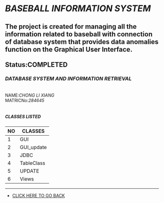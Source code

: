 # ***BASEBALL INFORMATION SYSTEM***
The project is created for managing all the information related to baseball with connection of database system that provides data anomalies function on the Graphical User Interface.<br /><br />
Status:**COMPLETED**
--------------------------------------------------------------------
### *DATABASE SYSTEM AND INFORMATION RETRIEVAL*<br /><br />
NAME:_CHONG LI XIANG_<br />
MATRICNo:_284645_<br /><br />

##### CLASSES LISTED
| NO | CLASSES         |
|----|-----------------|
| 1  | GUI             |
| 2  | GUI_update      |
| 3  | JDBC            |
| 4  | TableClass      |
| 5  | UPDATE          |
| 6  | Views           |


------------------------------------------------------------------------------------------------------------------
* [CLICK HERE TO GO BACK](https://github.com/MchalxZ)